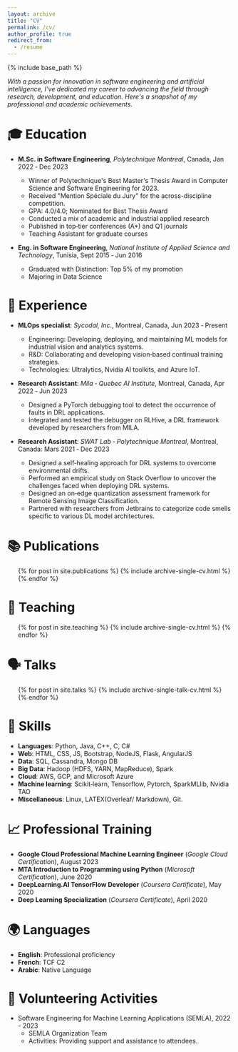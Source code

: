 ```yaml
---
layout: archive
title: "CV"
permalink: /cv/
author_profile: true
redirect_from:
  - /resume
---
```


{% include base_path %}

*With a passion for innovation in software engineering and artificial intelligence,
I've dedicated my career to advancing the field through research, development, and education. Here's a snapshot of
my professional and academic achievements.*

🎓 Education
======

* **M.Sc. in Software Engineering**, *Polytechnique Montreal*, Canada, Jan 2022 ‑ Dec 2023
  * Winner of Polytechnique's Best Master's Thesis Award in Computer Science and Software Engineering for 2023.
  * Received "Mention Spéciale du Jury" for the across-discipline competition.
  * GPA: 4.0/4.0; Nominated for Best Thesis Award
  * Conducted a mix of academic and industrial applied research
  * Published in top‑tier conferences (A*) and Q1 journals
  * Teaching Assistant for graduate courses

* **Eng. in Software Engineering**, *National Institute of Applied Science and Technology*, Tunisia, Sept 2015 ‑ Jun 2016
  * Graduated with Distinction: Top 5% of my promotion
  * Majoring in Data Science

💼 Experience
======

* **MLOps specialist**: *Sycodal, Inc.*, Montreal, Canada, Jun 2023 ‑ Present
  * Engineering: Developing, deploying, and maintaining ML models for industrial vision and analytics systems.
  * R&D: Collaborating and developing vision‑based continual training strategies.
  * Technologies: Ultralytics, Nvidia AI toolkits, and Azure IoT.

* **Research Assistant**: *Mila ‑ Quebec AI Institute*, Montreal, Canada, Apr 2022 ‑ Jun 2023
  * Designed a PyTorch debugging tool to detect the occurrence of faults in DRL applications.
  * Integrated and tested the debugger on RLHive, a DRL framework developed by researchers from MILA.

* **Research Assistant**: *SWAT Lab ‑ Polytechnique Montreal*, Montreal, Canada: Mars 2021 ‑ Dec 2023
  * Designed a self‑healing approach for DRL systems to overcome environmental drifts.
  * Performed an empirical study on Stack Overflow to uncover the challenges faced when deploying DRL systems.
  * Designed an on‑edge quantization assessment framework for Remote Sensing Image Classification.
  * Partnered with researchers from Jetbrains to categorize code smells specific to various DL model architectures.

📚 Publications
======
  <ul>{% for post in site.publications %}
    {% include archive-single-cv.html %}
  {% endfor %}</ul>

🏫 Teaching
======
  <ul>{% for post in site.teaching %}
    {% include archive-single-cv.html %}
  {% endfor %}</ul>

🗣 Talks
======
  <ul>{% for post in site.talks %}
    {% include archive-single-talk-cv.html %}
  {% endfor %}</ul>

🔧 Skills
======
* **Languages**: Python, Java, C++, C, C#
* **Web**: HTML, CSS, JS, Bootstrap, NodeJS, Flask, AngularJS
* **Data**: SQL, Cassandra, Mongo DB
* **Big Data**: Hadoop (HDFS, YARN, MapReduce), Spark
* **Cloud**: AWS, GCP, and Microsoft Azure
* **Machine learning**: Scikit‑learn, Tensorflow, Pytorch, SparkMLlib, Nvidia TAO
* **Miscellaneous**: Linux, LATEX(Overleaf/ Markdown), Git.

📈 Professional Training
======
* **Google Cloud Professional Machine Learning Engineer** (*Google Cloud Certification*), August 2023
* **MTA Introduction to Programming using Python** (*Microsoft Certification*), June 2020
* **DeepLearning.AI TensorFlow Developer** (*Coursera Certificate*), May 2020
* **Deep Learning Specialization** (*Coursera Certificate*), April 2020

🌍 Languages
======
* **English**: Professional proficiency
* **French**: TCF C2
* **Arabic**: Native Language

🤝 Volunteering Activities
======
* Software Engineering for Machine Learning Applications (SEMLA), 2022 - 2023
  * SEMLA Organization Team
  * Activities: Providing support and assistance to attendees.
